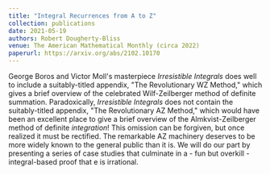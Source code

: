```yaml
---
title: "Integral Recurrences from A to Z"
collection: publications
date: 2021-05-19
authors: Robert Dougherty-Bliss
venue: The American Mathematical Monthly (circa 2022)
paperurl: https://arxiv.org/abs/2102.10170
---
```


George Boros and Victor Moll's masterpiece *Irresistible Integrals* does well
to include a suitably-titled appendix, "The Revolutionary WZ Method," which
gives a brief overview of the celebrated Wilf-Zeilberger method of definite
summation. Paradoxically, *Irresistible Integrals* does not contain the
suitably-titled appendix, "The Revolutionary AZ Method," which would have been
an excellent place to give a brief overview of the Almkvist-Zeilberger method
of definite *integration*! This omission can be forgiven, but once realized it
must be rectified. The remarkable AZ machinery deserves to be more widely known
to the general public than it is. We will do our part by presenting a series of
case studies that culminate in a - fun but overkill - integral-based proof that
e is irrational.
